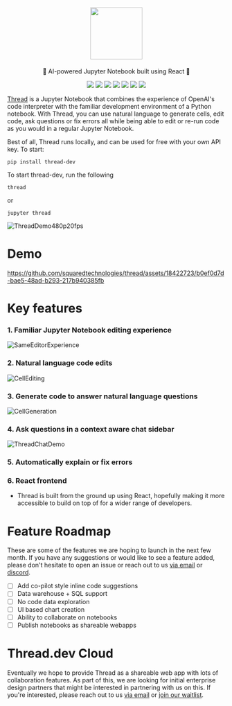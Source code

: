 <!-- DOCTOC SKIP -->

<h1 align="center">
 <a href="https://www.thread.dev">
  <picture>
    <source media="(prefers-color-scheme: dark)" srcset="https://www.thread.dev/favicon.png"/>
    <img height="120" src="https://www.thread.dev/favicon.png"/>
  </picture>
 </a>
 <br />
</h1>
<p align="center">
🧵 AI-powered Jupyter Notebook built using React 🧵
</p>
<p align="center">
  <a href="https://www.thread.dev/"><img src="https://img.shields.io/badge/Website-blue?logo=googlechrome&logoColor=orange"/></a>
  <a href="https://cal.com/ali-shobeiri/30min"><img src="https://img.shields.io/badge/Book%20a%20Call-blue" /></a>
  <a href="mailto:ali@vizlylabs.com"><img src="https://img.shields.io/badge/Email%20Us-brightgreen" /></a>
  <a href="https://discord.gg/ZuHq9hDs2y"><img src="https://img.shields.io/badge/Join%20Discord-7289DA?logo=discord&logoColor=white" /></a>
  <a href="https://github.com/squaredtechnologies/thread/blob/main/LICENSE"><img src="https://img.shields.io/github/license/squaredtechnologies/thread"/></a>
  <a href="https://x.com/ThreadNotebooks"><img src="https://img.shields.io/twitter/follow/ThreadNotebooks?style=social"/></a>
  <a href="https://github.com/squaredtechnologies/thread"><img src="https://img.shields.io/github/stars/squaredtechnologies/thread" /></a>
</p>

[Thread](https://www.thread.dev) is a Jupyter Notebook that combines the experience of OpenAI's code interpreter with the familiar development environment of a Python notebook. With Thread, you can use natural language to generate cells, edit code, ask questions or fix errors all while being able to edit or re-run code as you would in a regular Jupyter Notebook.

Best of all, Thread runs locally, and can be used for free with your own API key. To start:

```
pip install thread-dev
```

To start thread-dev, run the following

```
thread
```

or

```
jupyter thread
```

![ThreadDemo480p20fps](https://github.com/squaredtechnologies/thread/assets/18422723/ba6740c1-dab9-429f-9950-bbaf4bebd34d)

# Demo

https://github.com/squaredtechnologies/thread/assets/18422723/b0ef0d7d-bae5-48ad-b293-217b940385fb

# Key features

### 1. Familiar Jupyter Notebook editing experience

![SameEditorExperience](https://github.com/squaredtechnologies/thread/assets/18422723/7bc86160-bd67-43dd-be86-bbf5360b5837)

### 2. Natural language code edits

![CellEditing](https://github.com/squaredtechnologies/thread/assets/18422723/73061e90-cc81-4bd7-b346-8bb01f5061a5)

### 3. Generate code to answer natural language questions

![CellGeneration](https://github.com/squaredtechnologies/thread/assets/18422723/fdb81966-379d-4c5f-bbdf-1fb3b9dc02ca)

### 4. Ask questions in a context aware chat sidebar

![ThreadChatDemo](https://github.com/squaredtechnologies/thread/assets/18422723/f3c165d4-078e-41f2-b170-278919ba6bea)

### 5. Automatically explain or fix errors

### 6. React frontend

-   Thread is built from the ground up using React, hopefully making it more accessible to build on top of for a wider range of developers.

# Feature Roadmap

These are some of the features we are hoping to launch in the next few month. If you have any suggestions or would like to see a feature added, please don't hesitate to open an issue or reach out to us [via email](mailto:ali@vizlylabs.com) or [discord](https://discord.gg/ZuHq9hDs2y).

-   [ ] Add co-pilot style inline code suggestions
-   [ ] Data warehouse + SQL support
-   [ ] No code data exploration
-   [ ] UI based chart creation
-   [ ] Ability to collaborate on notebooks
-   [ ] Publish notebooks as shareable webapps

# Thread.dev Cloud

Eventually we hope to provide Thread as a shareable web app with lots of collaboration features. As part of this, we are looking for initial enterprise design partners that might be interested in partnering with us on this. If you're interested, please reach out to us [via email](mailto:ali@vizlylabs.com) or [join our waitlist](https://waitlist.thread.dev).

